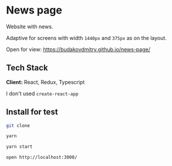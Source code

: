 # News page

Website with news.

Adaptive for screens with width `1440px` and `375px` as on the layout.

Open for view: https://budakovdmitry.github.io/news-page/

## Tech Stack

**Client:** React, Redux, Typescript

I don't used `create-react-app`

## Install for test

```bash
git clone
```

```bash
yarn
```

```bash
yarn start
```

```bash
open http://localhost:3000/
```
